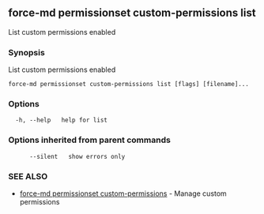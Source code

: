## force-md permissionset custom-permissions list

List custom permissions enabled

### Synopsis

List custom permissions enabled

```
force-md permissionset custom-permissions list [flags] [filename]...
```

### Options

```
  -h, --help   help for list
```

### Options inherited from parent commands

```
      --silent   show errors only
```

### SEE ALSO

* [force-md permissionset custom-permissions](force-md_permissionset_custom-permissions.md)	 - Manage custom permissions

